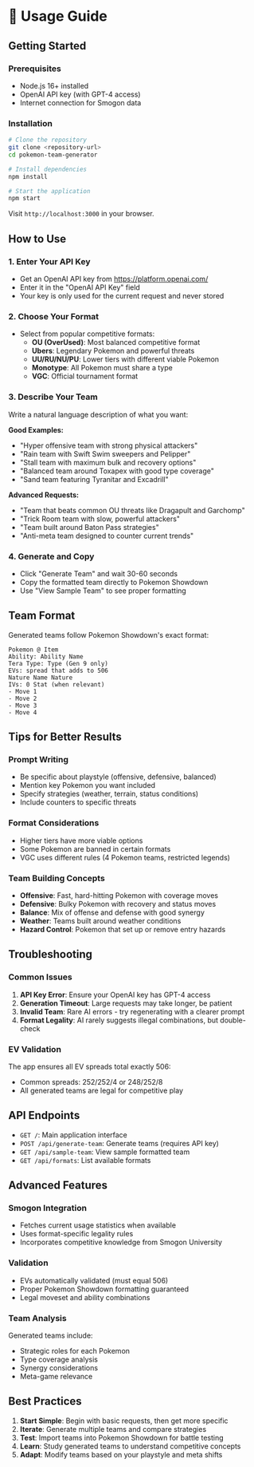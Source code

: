 # 🎯 Usage Guide

## Getting Started

### Prerequisites
- Node.js 16+ installed
- OpenAI API key (with GPT-4 access)
- Internet connection for Smogon data

### Installation
```bash
# Clone the repository
git clone <repository-url>
cd pokemon-team-generator

# Install dependencies
npm install

# Start the application
npm start
```

Visit `http://localhost:3000` in your browser.

## How to Use

### 1. Enter Your API Key
- Get an OpenAI API key from https://platform.openai.com/
- Enter it in the "OpenAI API Key" field
- Your key is only used for the current request and never stored

### 2. Choose Your Format
- Select from popular competitive formats:
  - **OU (OverUsed)**: Most balanced competitive format
  - **Ubers**: Legendary Pokemon and powerful threats
  - **UU/RU/NU/PU**: Lower tiers with different viable Pokemon
  - **Monotype**: All Pokemon must share a type
  - **VGC**: Official tournament format

### 3. Describe Your Team
Write a natural language description of what you want:

**Good Examples:**
- "Hyper offensive team with strong physical attackers"
- "Rain team with Swift Swim sweepers and Pelipper"
- "Stall team with maximum bulk and recovery options"
- "Balanced team around Toxapex with good type coverage"
- "Sand team featuring Tyranitar and Excadrill"

**Advanced Requests:**
- "Team that beats common OU threats like Dragapult and Garchomp"
- "Trick Room team with slow, powerful attackers"
- "Team built around Baton Pass strategies"
- "Anti-meta team designed to counter current trends"

### 4. Generate and Copy
- Click "Generate Team" and wait 30-60 seconds
- Copy the formatted team directly to Pokemon Showdown
- Use "View Sample Team" to see proper formatting

## Team Format

Generated teams follow Pokemon Showdown's exact format:

```
Pokemon @ Item
Ability: Ability Name
Tera Type: Type (Gen 9 only)
EVs: spread that adds to 506
Nature Name Nature
IVs: 0 Stat (when relevant)
- Move 1
- Move 2
- Move 3
- Move 4
```

## Tips for Better Results

### Prompt Writing
- Be specific about playstyle (offensive, defensive, balanced)
- Mention key Pokemon you want included
- Specify strategies (weather, terrain, status conditions)
- Include counters to specific threats

### Format Considerations
- Higher tiers have more viable options
- Some Pokemon are banned in certain formats
- VGC uses different rules (4 Pokemon teams, restricted legends)

### Team Building Concepts
- **Offensive**: Fast, hard-hitting Pokemon with coverage moves
- **Defensive**: Bulky Pokemon with recovery and status moves
- **Balance**: Mix of offense and defense with good synergy
- **Weather**: Teams built around weather conditions
- **Hazard Control**: Pokemon that set up or remove entry hazards

## Troubleshooting

### Common Issues
1. **API Key Error**: Ensure your OpenAI key has GPT-4 access
2. **Generation Timeout**: Large requests may take longer, be patient
3. **Invalid Team**: Rare AI errors - try regenerating with a clearer prompt
4. **Format Legality**: AI rarely suggests illegal combinations, but double-check

### EV Validation
The app ensures all EV spreads total exactly 506:
- Common spreads: 252/252/4 or 248/252/8
- All generated teams are legal for competitive play

## API Endpoints

- `GET /`: Main application interface
- `POST /api/generate-team`: Generate teams (requires API key)
- `GET /api/sample-team`: View sample formatted team
- `GET /api/formats`: List available formats

## Advanced Features

### Smogon Integration
- Fetches current usage statistics when available
- Uses format-specific legality rules
- Incorporates competitive knowledge from Smogon University

### Validation
- EVs automatically validated (must equal 506)
- Proper Pokemon Showdown formatting guaranteed
- Legal moveset and ability combinations

### Team Analysis
Generated teams include:
- Strategic roles for each Pokemon
- Type coverage analysis
- Synergy considerations
- Meta-game relevance

## Best Practices

1. **Start Simple**: Begin with basic requests, then get more specific
2. **Iterate**: Generate multiple teams and compare strategies
3. **Test**: Import teams into Pokemon Showdown for battle testing
4. **Learn**: Study generated teams to understand competitive concepts
5. **Adapt**: Modify teams based on your playstyle and meta shifts